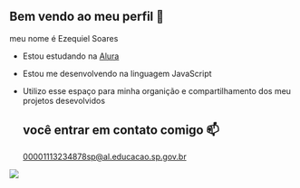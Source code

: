 ## Bem vendo ao meu perfil 💙

meu nome é Ezequiel Soares

- Estou estudando na [Alura](https:www.alura.com.br)
- Estou me desenvolvendo na linguagem JavaScript
- Utilizo esse espaço para minha organição e compartilhamento dos meu projetos desevolvidos

  ## você entrar em contato comigo 📫


  00001113234878sp@al.educacao.sp.gov.br

  
![](https://github.com/Ezequiel248/Ezequiel248/assets/170418691/84dba9f4-4bb1-4b24-8f99-1bcf27bc491f)


